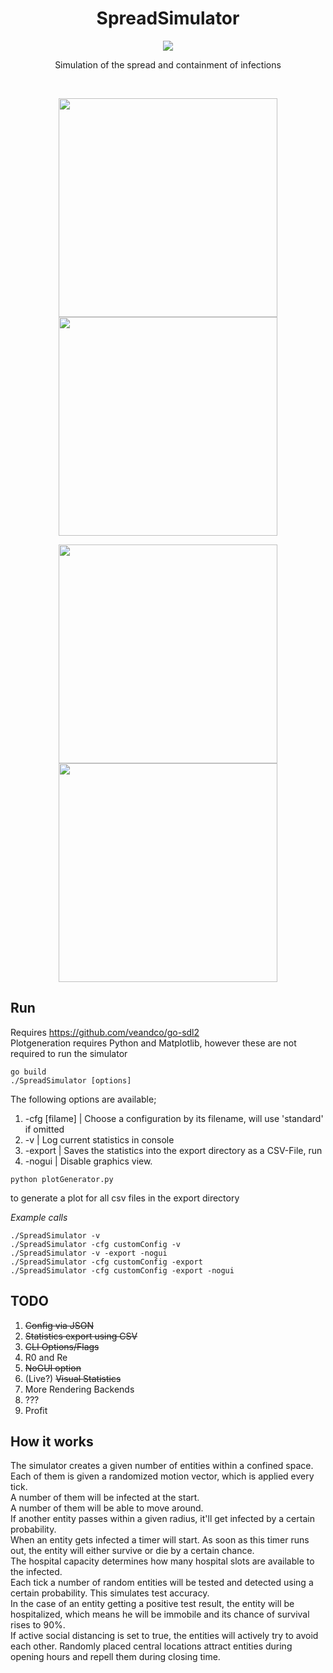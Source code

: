 <h1 align="center">SpreadSimulator</h1>

<p align="center">
    <img src="https://img.shields.io/badge/-Golang-blue?style=for-the-badge&logo=go" />
</div>
<p align="center">
Simulation of the spread and containment of infections
</p>
<br>

<p align="center">
    <img src="media/sim01.png" width=350></img>
    <img src="media/sim02.png" width=350></img>
</p>
<p align="center">
    <img src="export/standard_2020_10_5_18:7:57_.csv.png" width=350></img>
    <img src="export/standard_2020_10_5_18:17:32_.csv.png" width=350></img>
</p>

## Run
Requires https://github.com/veandco/go-sdl2  
Plotgeneration requires Python and Matplotlib, however these are not required to run the simulator
```
go build
./SpreadSimulator [options]
```
The following options are available;
1. -cfg [filame] | Choose a configuration by its filename, will use 'standard' if omitted
2. -v | Log current statistics in console
3. -export | Saves the statistics into the export directory as a CSV-File, run
4. -nogui | Disable graphics view.

```
python plotGenerator.py
```
to generate a plot for all csv files in the export directory

<i> Example calls </i>
```
./SpreadSimulator -v
./SpreadSimulator -cfg customConfig -v
./SpreadSimulator -v -export -nogui
./SpreadSimulator -cfg customConfig -export
./SpreadSimulator -cfg customConfig -export -nogui
```


## TODO
1. ~~Config via JSON~~
2. ~~Statistics export using CSV~~
3. ~~CLI Options/Flags~~
4. R0 and Re
5. ~~NoGUI option~~
6. (Live?) ~~Visual Statistics~~
7. More Rendering Backends
8. ???
9. Profit

## How it works
The simulator creates a given number of entities within a confined space.  
Each of them is given a randomized motion vector, which is applied every tick.   
A number of them will be infected at the start.  
A number of them will be able to move around.  
If another entity passes within a given radius, it'll get infected by a certain probability.  
When an entity gets infected a timer will start. As soon as this timer runs out, the entity will either survive or die by a certain chance.  
The hospital capacity determines how many hospital slots are available to the infected.  
Each tick a number of random entities will be tested and detected using a certain probability. This simulates test accuracy.  
In the case of an entity getting a positive test result, the entity will be hospitalized, which means he will be immobile and its chance of survival rises to 90%.  
If active social distancing is set to true, the entities will actively try to avoid each other.
Randomly placed central locations attract entities during opening hours and repell them during closing time.
